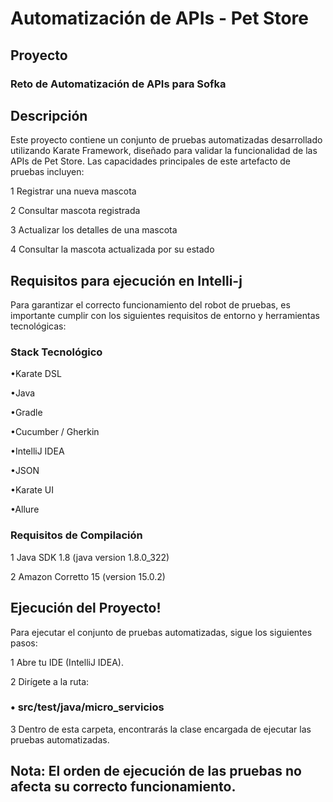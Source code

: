 # Automatización de APIs - Pet Store

## Proyecto
### Reto de Automatización de APIs para Sofka

## Descripción
Este proyecto contiene un conjunto de pruebas automatizadas desarrollado utilizando Karate Framework, diseñado para validar la funcionalidad de las APIs de Pet Store. Las capacidades principales de este artefacto de pruebas incluyen:

1 Registrar una nueva mascota

2 Consultar mascota registrada

3 Actualizar los detalles de una mascota

4 Consultar la mascota actualizada por su estado


## Requisitos para ejecución en Intelli-j
Para garantizar el correcto funcionamiento del robot de pruebas, es importante cumplir con los siguientes requisitos de entorno y herramientas tecnológicas:

### Stack Tecnológico

•Karate DSL

•Java

•Gradle

•Cucumber / Gherkin

•IntelliJ IDEA

•JSON

•Karate UI

•Allure


### Requisitos de Compilación

1 Java SDK 1.8 (java version 1.8.0_322)

2 Amazon Corretto 15 (version 15.0.2)

## Ejecución del Proyecto!

Para ejecutar el conjunto de pruebas automatizadas, sigue los siguientes pasos:

1 Abre tu IDE (IntelliJ IDEA).

2 Dirígete a la ruta:
### • src/test/java/micro_servicios

3 Dentro de esta carpeta, encontrarás la clase encargada de ejecutar las pruebas automatizadas.


## Nota: El orden de ejecución de las pruebas no afecta su correcto funcionamiento.


